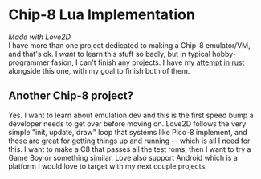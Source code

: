 # Chip-8 Lua Implementation
*Made with Love2D* <br>
I have more than one project dedicated to making a Chip-8 emulator/VM, and that's ok. I *want* to learn this stuff so badly, but in typical hobby-programmer fasion, I can't finish any projects. I have my [attempt in rust](https://github.com/jasonknoll/Emulation/tree/main/C8) alongside this one, with my goal to finish both of them. 

## Another Chip-8 project?
Yes. I want to learn about emulation dev and this is the first speed bump a developer needs to get over before moving on. Love2D follows the very simple "init, update, draw" loop that systems like Pico-8 implement, and those are great for getting things up and running -- which is all I need for this. I want to make a C8 that passes all the test roms, then I want to try a Game Boy or something similar. Love also support Android which is a platform I would love to target with my next couple projects. 
